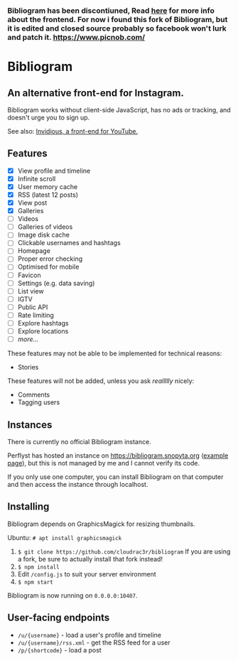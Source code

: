 ### Bibliogram has been discontiuned, Read [here](https://bibliogram.art/) for more info about the frontend. For now i found this fork of Bibliogram, but it is edited and closed source probably so facebook won't lurk and patch it. https://www.picnob.com/

# Bibliogram

## An alternative front-end for Instagram.

Bibliogram works without client-side JavaScript, has no ads or tracking, and doesn't urge you to sign up.

See also: [Invidious, a front-end for YouTube.](https://github.com/omarroth/invidious)

## Features

- [x] View profile and timeline
- [x] Infinite scroll
- [x] User memory cache
- [x] RSS (latest 12 posts)
- [x] View post
- [x] Galleries
- [ ] Videos
- [ ] Galleries of videos
- [ ] Image disk cache
- [ ] Clickable usernames and hashtags
- [ ] Homepage
- [ ] Proper error checking
- [ ] Optimised for mobile
- [ ] Favicon
- [ ] Settings (e.g. data saving)
- [ ] List view
- [ ] IGTV
- [ ] Public API
- [ ] Rate limiting
- [ ] Explore hashtags
- [ ] Explore locations
- [ ] _more..._

These features may not be able to be implemented for technical reasons:

- Stories

These features will not be added, unless you ask _reallllly_ nicely:

- Comments
- Tagging users

## Instances

There is currently no official Bibliogram instance.

Perflyst has hosted an instance on https://bibliogram.snopyta.org ([example page](https://bibliogram.snopyta.org/u/instagram)), but this is not managed by me and I cannot verify its code.

If you only use one computer, you can install Bibliogram on that computer and then access the instance through localhost.

## Installing

Bibliogram depends on GraphicsMagick for resizing thumbnails.

Ubuntu: `# apt install graphicsmagick`

1. `$ git clone https://github.com/cloudrac3r/bibliogram`
If you are using a fork, be sure to actually install that fork instead!
1. `$ npm install`
1. Edit `/config.js` to suit your server environment
1. `$ npm start`

Bibliogram is now running on `0.0.0.0:10407`.

## User-facing endpoints

- `/u/{username}` - load a user's profile and timeline
- `/u/{username}/rss.xml` - get the RSS feed for a user
- `/p/{shortcode}` - load a post
